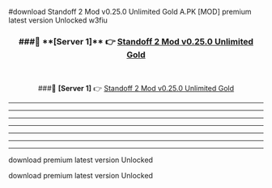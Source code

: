 #download Standoff 2 Mod v0.25.0 Unlimited Gold A.PK [MOD] premium latest version Unlocked w3fiu 



<div align="center">
<h3>###🔹 **[Server 1]** 👉 <a href="https://download1apk.web.app/">Standoff 2 Mod v0.25.0 Unlimited Gold</a></h3><br>


###🔹 **[Server 1]** 👉 <a href="https://download1apk.web.app/">Standoff 2 Mod v0.25.0 Unlimited Gold</a></h3>
</div>



----------------------------------------------------------

----------------------------------------------------------

----------------------------------------------------------

----------------------------------------------------------

----------------------------------------------------------

----------------------------------------------------------

----------------------------------------------------------

download premium latest version Unlocked

download premium latest version Unlocked
